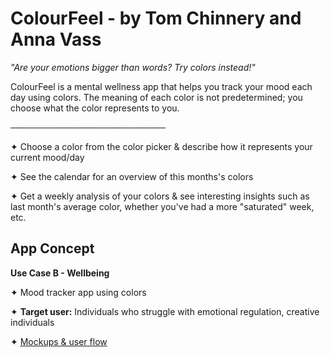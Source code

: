 # ColourFeel - by Tom Chinnery and Anna Vass

*"Are your emotions bigger than words? Try colors instead!"*

ColourFeel is a mental wellness app that helps you track your mood each day using colors. The meaning of each color is not predetermined; you choose what the color represents to you.

─────────────────────────

✦ Choose a color from the color picker & describe how it represents your current mood/day

✦ See the calendar for an overview of this months's colors

✦ Get a weekly analysis of your colors & see interesting insights such as last month's average color, whether you've had a more "saturated" week, etc.

## App Concept

**Use Case B - Wellbeing**

✦ Mood tracker app using colors

✦ **Target user:** Individuals who struggle with emotional regulation, creative individuals

✦ [Mockups & user flow](https://www.figma.com/design/qdCBk5hrgXpwJAcZUTCkQW/ColourFeel?node-id=0-1&t=UGzRi13MlKrpMEy4-1)
